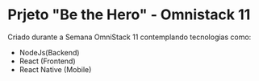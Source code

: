 # Prjeto "Be the Hero" - Omnistack 11
Criado durante a Semana OmniStack 11 contemplando tecnologias como:
* NodeJs(Backend)
* React (Frontend)
* React Native (Mobile)

